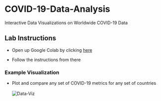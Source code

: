 # COVID-19-Data-Analysis

Interactive Data Visualizations on Worldwide COVID-19 Data

## Lab Instructions

  - Open up Google Colab by clicking [here](https://colab.research.google.com/github/SJUACM/COVID-19-Data-Analysis/blob/main/SJU_ACM_Data_Analytics_Lab.ipynb)
  
  - Follow the instructions from there

### Example Visualization
  - Plot and compare any set of COVID-19 metrics for any set of countries  
    <br>
![Data-Viz](https://github.com/SJUACM/COVID-19-Data-Analysis/blob/main/Interactive%20Plotting%20Example.gif?raw=true)
